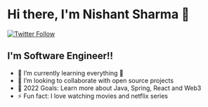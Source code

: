 # Hi there, I'm Nishant Sharma 👋 

[![Twitter Follow](https://img.shields.io/twitter/follow/Nishant29413652?color=1DA1F2&logo=twitter&style=for-the-badge)](https://twitter.com/intent/follow?original_referer=https%3A%2F%2Fgithub.com%2FNishant29413652&screen_name=Nishant29413652)

## I'm Software Engineer!!

- 🌱 I’m currently learning everything 🤣
- 👯 I’m looking to collaborate with open source projects
- 🥅 2022 Goals: Learn more about Java, Spring, React and Web3
- ⚡ Fun fact: I love watching movies and netflix series

[twitter]: https://twitter.com/Nishant29413652
[linkedin]: https://www.linkedin.com/in/nishant-sharma-892bb8147/
